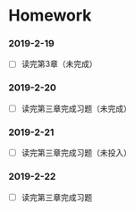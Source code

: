 # Homework

### 2019-2-19
- [ ] 读完第3章（未完成）

### 2019-2-20
- [ ] 读完第三章完成习题（未完成）

### 2019-2-21
- [ ] 读完第三章完成习题（未投入）

### 2019-2-22
- [ ] 读完第三章完成习题
